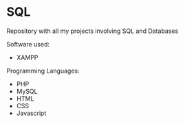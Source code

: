 # SQL
Repository with all my projects involving SQL and Databases

Software used:
* XAMPP

Programming Languages:
* PHP
* MySQL
* HTML
* CSS
* Javascript
